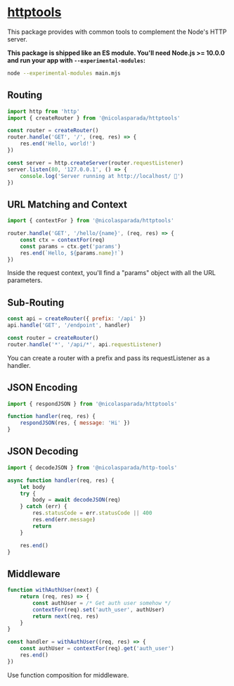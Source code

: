 # [httptools](npm.im/@nicolasparada/httptools)

This package provides with common tools to complement the Node's HTTP server.

**This package is shipped like an ES module. You'll need Node.js >= 10.0.0 and run your app with `--experimental-modules`:**
```bash
node --experimental-modules main.mjs
```

## Routing

```js
import http from 'http'
import { createRouter } from '@nicolasparada/httptools'

const router = createRouter()
router.handle('GET', '/', (req, res) => {
    res.end('Hello, world!')
})

const server = http.createServer(router.requestListener)
server.listen(80, '127.0.0.1', () => {
    console.log('Server running at http://localhost/ 🚀')
})
```

## URL Matching and Context

```js
import { contextFor } from '@nicolasparada/httptools'

router.handle('GET', '/hello/{name}', (req, res) => {
    const ctx = contextFor(req)
    const params = ctx.get('params')
    res.end(`Hello, ${params.name}!`)
})
```

Inside the request context, you'll find a "params" object with all the URL parameters.

## Sub-Routing

```js
const api = createRouter({ prefix: '/api' })
api.handle('GET', '/endpoint', handler)

const router = createRouter()
router.handle('*', '/api/*', api.requestListener)
```

You can create a router with a prefix and pass its requestListener as a handler.

## JSON Encoding

```js
import { respondJSON } from '@nicolasparada/httptools'

function handler(req, res) {
    respondJSON(res, { message: 'Hi' })
}
```

## JSON Decoding

```js
import { decodeJSON } from '@nicolasparada/http-tools'

async function handler(req, res) {
    let body
    try {
        body = await decodeJSON(req)
    } catch (err) {
        res.statusCode = err.statusCode || 400
        res.end(err.message)
        return
    }

    res.end()
}
```

## Middleware

```js
function withAuthUser(next) {
    return (req, res) => {
        const authUser = /* Get auth user somehow */
        contextFor(req).set('auth_user', authUser)
        return next(req, res)
    }
}

const handler = withAuthUser((req, res) => {
    const authUser = contextFor(req).get('auth_user')
    res.end()
})
```

Use function composition for middleware.
